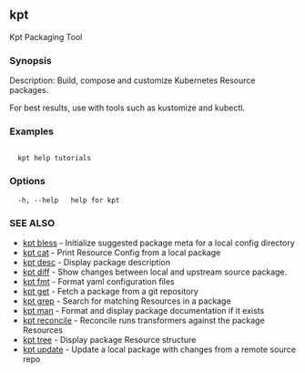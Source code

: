 ## kpt

Kpt Packaging Tool

### Synopsis

Description:
  Build, compose and customize Kubernetes Resource packages.
	
  For best results, use with tools such as kustomize and kubectl.

### Examples

```
 
  kpt help tutorials
```

### Options

```
  -h, --help   help for kpt
```

### SEE ALSO

* [kpt bless](kpt_bless.md)	 - Initialize suggested package meta for a local config directory
* [kpt cat](kpt_cat.md)	 - Print Resource Config from a local package
* [kpt desc](kpt_desc.md)	 - Display package description
* [kpt diff](kpt_diff.md)	 - Show changes between local and upstream source package.
* [kpt fmt](kpt_fmt.md)	 - Format yaml configuration files
* [kpt get](kpt_get.md)	 - Fetch a package from a git repository
* [kpt grep](kpt_grep.md)	 - Search for matching Resources in a package
* [kpt man](kpt_man.md)	 - Format and display package documentation if it exists
* [kpt reconcile](kpt_reconcile.md)	 - Reconcile runs transformers against the package Resources
* [kpt tree](kpt_tree.md)	 - Display package Resource structure
* [kpt update](kpt_update.md)	 - Update a local package with changes from a remote source repo

